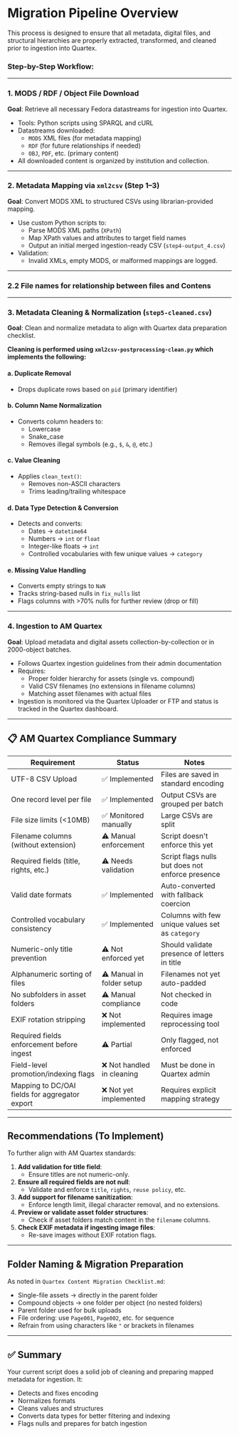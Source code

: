 # Migration Pipeline Overview

This process is designed to ensure that all metadata, digital files, and structural hierarchies are properly extracted, transformed, and cleaned prior to ingestion into Quartex.

### Step-by-Step Workflow:

------

### **1. MODS / RDF / Object File Download**

**Goal**: Retrieve all necessary Fedora datastreams for ingestion into Quartex.

- Tools: Python scripts using SPARQL and cURL
- Datastreams downloaded:
  - `MODS` XML files (for metadata mapping)
  - `RDF` (for future relationships if needed)
  - `OBJ`, `PDF`, etc. (primary content)
- All downloaded content is organized by institution and collection.

------

### **2. Metadata Mapping via `xml2csv` (Step 1–3)**

**Goal**: Convert MODS XML to structured CSVs using librarian-provided mapping.

- Use custom Python scripts to:
  - Parse MODS XML paths (`XPath`)
  - Map XPath values and attributes to target field names
  - Output an initial merged ingestion-ready CSV (`step4-output_4.csv`)
- Validation:
  - Invalid XMLs, empty MODS, or malformed mappings are logged.

------
### 2.2 File names for relationship between files and Contens
-----
### **3. Metadata Cleaning & Normalization (`step5-cleaned.csv`)**

**Goal**: Clean and normalize metadata to align with Quartex data preparation checklist.

**Cleaning is performed using `xml2csv-postprocessing-clean.py` which implements the following:**

#### **a. Duplicate Removal**

- Drops duplicate rows based on `pid` (primary identifier)

#### **b. Column Name Normalization**

- Converts column headers to:
  - Lowercase
  - Snake_case
  - Removes illegal symbols (e.g., `$`, `&`, `@`, etc.)

#### **c. Value Cleaning**

- Applies `clean_text()`:
  - Removes non-ASCII characters
  - Trims leading/trailing whitespace

#### **d. Data Type Detection & Conversion**

- Detects and converts:
  - Dates → `datetime64`
  - Numbers → `int` or `float`
  - Integer-like floats → `int`
  - Controlled vocabularies with few unique values → `category`

#### **e. Missing Value Handling**

- Converts empty strings to `NaN`
- Tracks string-based nulls in `fix_nulls` list
- Flags columns with >70% nulls for further review (drop or fill)

------

### **4. Ingestion to AM Quartex**

**Goal**: Upload metadata and digital assets collection-by-collection or in 2000-object batches.

- Follows Quartex ingestion guidelines from their admin documentation
- Requires:
  - Proper folder hierarchy for assets (single vs. compound)
  - Valid CSV filenames (no extensions in filename columns)
  - Matching asset filenames with actual files
- Ingestion is monitored via the Quartex Uploader or FTP and status is tracked in the Quartex dashboard.

------

## 📋 AM Quartex Compliance Summary

| Requirement                                    | Status                    | Notes                                            |
| ---------------------------------------------- | ------------------------- | ------------------------------------------------ |
| UTF-8 CSV Upload                               | ✅ Implemented             | Files are saved in standard encoding             |
| One record level per file                      | ✅ Implemented             | Output CSVs are grouped per batch                |
| File size limits (<10MB)                       | ✅ Monitored manually      | Large CSVs are split                             |
| Filename columns (without extension)           | ⚠️ Manual enforcement      | Script doesn't enforce this yet                  |
| Required fields (title, rights, etc.)          | ⚠️ Needs validation        | Script flags nulls but does not enforce presence |
| Valid date formats                             | ✅ Implemented             | Auto-converted with fallback coercion            |
| Controlled vocabulary consistency              | ✅ Implemented             | Columns with few unique values set as `category` |
| Numeric-only title prevention                  | ⚠️ Not enforced yet        | Should validate presence of letters in title     |
| Alphanumeric sorting of files                  | ⚠️ Manual in folder setup  | Filenames not yet auto-padded                    |
| No subfolders in asset folders                 | ⚠️ Manual compliance       | Not checked in code                              |
| EXIF rotation stripping                        | ❌ Not implemented         | Requires image reprocessing tool                 |
| Required fields enforcement before ingest      | ⚠️ Partial                 | Only flagged, not enforced                       |
| Field-level promotion/indexing flags           | ❌ Not handled in cleaning | Must be done in Quartex admin                    |
| Mapping to DC/OAI fields for aggregator export | ❌ Not yet implemented     | Requires explicit mapping strategy               |



------

## Recommendations (To Implement)

To further align with AM Quartex standards:

1. **Add validation for title field**:
   - Ensure titles are not numeric-only.
2. **Ensure all required fields are not null**:
   - Validate and enforce `title`, `rights`, `reuse policy`, etc.
3. **Add support for filename sanitization**:
   - Enforce length limit, illegal character removal, and no extensions.
4. **Preview or validate asset folder structures**:
   - Check if asset folders match content in the `filename` columns.
5. **Check EXIF metadata if ingesting image files**:
   - Re-save images without EXIF rotation flags.

------

## Folder Naming & Migration Preparation

As noted in `Quartex Content Migration Checklist.md`:

- Single-file assets → directly in the parent folder
- Compound objects → one folder per object (no nested folders)
- Parent folder used for bulk uploads
- File ordering: use `Page001`, `Page002`, etc. for sequence
- Refrain from using characters like `"` or brackets in filenames

------

## ✅ Summary

Your current script does a solid job of cleaning and preparing mapped metadata for ingestion. It:

- Detects and fixes encoding
- Normalizes formats
- Cleans values and structures
- Converts data types for better filtering and indexing
- Flags nulls and prepares for batch ingestion
